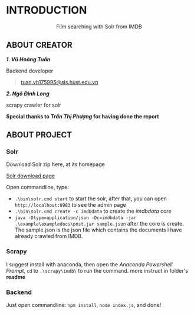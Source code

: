 # INTRODUCTION
<p align="center">
Film searching with Solr from IMDB
</p>

## ABOUT CREATOR

***1. Vũ Hoàng Tuấn***

Backend developer

> tuan.vh175995@sis.hust.edu.vn 

***2. Ngô Đình Long***

scrapy crawler for solr

**Special thanks to *Trần Thị Phượng* for having done the report**

## ABOUT PROJECT

### Solr 

Download Solr zip here, at its homepage

[Solr download page](https://solr.apache.org/downloads.html)

Open commandline, type:

- `.\bin\solr.cmd start` to start the solr, after that, you can open `http://localhost:8983` to see the admin page
- `.\bin\solr.cmd create -c imdbdata` to create the *imdbdata* core
- `java -Dtype=application/json -Dc=imdbdata -jar .\example\exampledocs\post.jar sample.json` after the core is create. The sample.json is the json file which contains the documents i have already crawled from IMDB.

### Scrapy

I suggest install with anaconda, then open the *Anaconda Powershell Prompt*, `cd` to `.\scrapy\imdb\` to run the command. more instruct in folder's **readme**
 
### Backend

Just open commandline: `npm install`, `node index.js`, and done!








